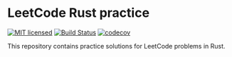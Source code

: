 # LeetCode Rust practice

[![MIT licensed][mit-badge]][mit-url]
[![Build Status][actions-badge]][actions-url]
[![codecov][codecov-badge]][codecov-url]

[mit-badge]: https://img.shields.io/badge/license-MIT-blue.svg
[mit-url]: https://github.com/drink7036290/leetcode-rs/blob/main/LICENSE
[actions-badge]: https://github.com/drink7036290/leetcode-rs/actions/workflows/ci.yml/badge.svg
[actions-url]: https://github.com/drink7036290/leetcode-rs/actions?query=workflow%3ACI+branch%3Amain
[codecov-badge]: https://codecov.io/github/drink7036290/leetcode-rs/branch/main/graph/badge.svg?token=WLGOTCEPO3
[codecov-url]: https://codecov.io/github/drink7036290/leetcode-rs

This repository contains practice solutions for LeetCode problems in Rust.
